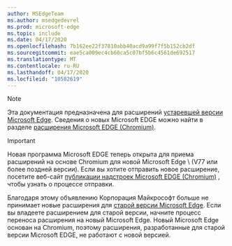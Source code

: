 ```yaml
---
author: MSEdgeTeam
ms.author: msedgedevrel
ms.prod: microsoft-edge
ms.topic: include
ms.date: 04/17/2020
ms.openlocfilehash: 7b162ee22f37810abb40acd9a99f7f5b152cb2df
ms.sourcegitcommit: eae5ca009ec4cb60ca5c07bf5b6c4561de692517
ms.translationtype: MT
ms.contentlocale: ru-RU
ms.lasthandoff: 04/17/2020
ms.locfileid: "10582619"
---
```

> [!NOTE]
> Эта документация предназначена для расширений [устаревшей версии Microsoft Edge][MicrosoftSupportEdgeLegacy]. Сведения о новых Microsoft EDGE можно найти в разделе [расширения Microsoft EDGE (Chromium)][MicrosoftEdgeExtensionsChromiumIndex].

> [!IMPORTANT]
> Новая программа Microsoft EDGE теперь открыта для приема расширений на основе Chromium для новой Microsoft Edge \ (V77 или более поздней версии). Если вы хотите отправить новое расширение, посетите веб-сайт [публикации надстроек Microsoft EDGE (Chromium)][ExtensionsChromiumPublish] , чтобы узнать о процессе отправки.  
> 
> Благодаря этому объявлению Корпорация Майкрософт больше не принимает новые расширения для [старой версии Microsoft Edge][MicrosoftSupportEdgeLegacy]. Если вы владеете расширением для старой версии, начните процесс переноса расширения на новый Microsoft Edge.  Новый Microsoft Edge основан на Chromium, поэтому расширения, разработанные для старой версии Microsoft EDGE, не работают с новой версией.  
> 

<!-- image links -->  

<!-- links -->  

[MicrosoftEdgeExtensionsChromiumIndex]: /microsoft-edge/extensions-chromium/index "Расширения Microsoft EDGE (Chromium)"
[ExtensionsChromiumPublish]: /microsoft-edge/extensions-chromium/publish/publish-extension "Публикация расширения"  

[MicrosoftSupportEdgeLegacy]: https://support.microsoft.com/help/4533505/what-is-microsoft-edge-legacy "Что такое Microsoft Edge Legacy? | Служба поддержки Майкрософт"  
